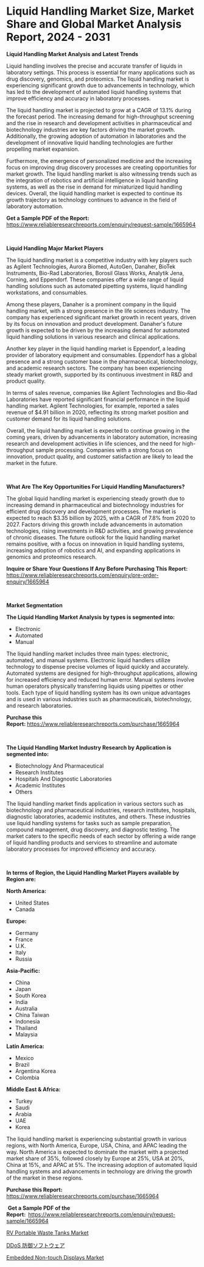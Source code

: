 <p><h1>Liquid Handling Market Size, Market Share and Global Market Analysis Report, 2024 - 2031</h1></p><p><strong>Liquid Handling Market Analysis and Latest Trends</strong></p>
<p><p>Liquid handling involves the precise and accurate transfer of liquids in laboratory settings. This process is essential for many applications such as drug discovery, genomics, and proteomics. The liquid handling market is experiencing significant growth due to advancements in technology, which has led to the development of automated liquid handling systems that improve efficiency and accuracy in laboratory processes.</p><p>The liquid handling market is projected to grow at a CAGR of 13.1% during the forecast period. The increasing demand for high-throughput screening and the rise in research and development activities in pharmaceutical and biotechnology industries are key factors driving the market growth. Additionally, the growing adoption of automation in laboratories and the development of innovative liquid handling technologies are further propelling market expansion.</p><p>Furthermore, the emergence of personalized medicine and the increasing focus on improving drug discovery processes are creating opportunities for market growth. The liquid handling market is also witnessing trends such as the integration of robotics and artificial intelligence in liquid handling systems, as well as the rise in demand for miniaturized liquid handling devices. Overall, the liquid handling market is expected to continue its growth trajectory as technology continues to advance in the field of laboratory automation.</p></p>
<p><strong>Get a Sample PDF of the Report:&nbsp;</strong> <a href="https://www.reliableresearchreports.com/enquiry/request-sample/1665964">https://www.reliableresearchreports.com/enquiry/request-sample/1665964</a></p>
<p>&nbsp;</p>
<p><strong>Liquid Handling Major Market Players</strong></p>
<p><p>The liquid handling market is a competitive industry with key players such as Agilent Technologies, Aurora Biomed, AutoGen, Danaher, BioTek Instruments, Bio-Rad Laboratories, Borosil Glass Works, Analytik Jena, Corning, and Eppendorf. These companies offer a wide range of liquid handling solutions such as automated pipetting systems, liquid handling workstations, and consumables.</p><p>Among these players, Danaher is a prominent company in the liquid handling market, with a strong presence in the life sciences industry. The company has experienced significant market growth in recent years, driven by its focus on innovation and product development. Danaher's future growth is expected to be driven by the increasing demand for automated liquid handling solutions in various research and clinical applications.</p><p>Another key player in the liquid handling market is Eppendorf, a leading provider of laboratory equipment and consumables. Eppendorf has a global presence and a strong customer base in the pharmaceutical, biotechnology, and academic research sectors. The company has been experiencing steady market growth, supported by its continuous investment in R&D and product quality.</p><p>In terms of sales revenue, companies like Agilent Technologies and Bio-Rad Laboratories have reported significant financial performance in the liquid handling market. Agilent Technologies, for example, reported a sales revenue of $4.91 billion in 2020, reflecting its strong market position and customer demand for its liquid handling solutions.</p><p>Overall, the liquid handling market is expected to continue growing in the coming years, driven by advancements in laboratory automation, increasing research and development activities in life sciences, and the need for high-throughput sample processing. Companies with a strong focus on innovation, product quality, and customer satisfaction are likely to lead the market in the future.</p></p>
<p>&nbsp;</p>
<p><strong>What Are The Key Opportunities For Liquid Handling Manufacturers?</strong></p>
<p><p>The global liquid handling market is experiencing steady growth due to increasing demand in pharmaceutical and biotechnology industries for efficient drug discovery and development processes. The market is expected to reach $3.35 billion by 2025, with a CAGR of 7.8% from 2020 to 2027. Factors driving this growth include advancements in automation technologies, rising investments in R&D activities, and growing prevalence of chronic diseases. The future outlook for the liquid handling market remains positive, with a focus on innovation in liquid handling systems, increasing adoption of robotics and AI, and expanding applications in genomics and proteomics research.</p></p>
<p><strong>Inquire or Share Your Questions If Any Before Purchasing This Report:</strong> <a href="https://www.reliableresearchreports.com/enquiry/pre-order-enquiry/1665964">https://www.reliableresearchreports.com/enquiry/pre-order-enquiry/1665964</a></p>
<p>&nbsp;</p>
<p><strong>Market Segmentation</strong></p>
<p><strong>The Liquid Handling Market Analysis by types is segmented into:</strong></p>
<p><ul><li>Electronic</li><li>Automated</li><li>Manual</li></ul></p>
<p><p>The liquid handling market includes three main types: electronic, automated, and manual systems. Electronic liquid handlers utilize technology to dispense precise volumes of liquid quickly and accurately. Automated systems are designed for high-throughput applications, allowing for increased efficiency and reduced human error. Manual systems involve human operators physically transferring liquids using pipettes or other tools. Each type of liquid handling system has its own unique advantages and is used in various industries such as pharmaceuticals, biotechnology, and research laboratories.</p></p>
<p><strong>Purchase this Report:&nbsp;</strong><a href="https://www.reliableresearchreports.com/purchase/1665964">https://www.reliableresearchreports.com/purchase/1665964</a></p>
<p>&nbsp;</p>
<p><strong>The Liquid Handling Market Industry Research by Application is segmented into:</strong></p>
<p><ul><li>Biotechnology And Pharmaceutical</li><li>Research Institutes</li><li>Hospitals And Diagnostic Laboratories</li><li>Academic Institutes</li><li>Others</li></ul></p>
<p><p>The liquid handling market finds application in various sectors such as biotechnology and pharmaceutical industries, research institutes, hospitals, diagnostic laboratories, academic institutes, and others. These industries use liquid handling systems for tasks such as sample preparation, compound management, drug discovery, and diagnostic testing. The market caters to the specific needs of each sector by offering a wide range of liquid handling products and services to streamline and automate laboratory processes for improved efficiency and accuracy.</p></p>
<p>&nbsp;</p>
<p><strong>In terms of Region, the Liquid Handling Market Players available by Region are:</strong></p>
<p>
    <p> <strong> North America: </strong>
        <ul>
            <li>United States</li>
            <li>Canada</li>
        </ul>
        </p> 
    <p> <strong> Europe: </strong>
        <ul>
            <li>Germany</li>
            <li>France</li>
            <li>U.K.</li>
            <li>Italy</li>
            <li>Russia</li>
        </ul>
        </p> 
    <p> <strong> Asia-Pacific: </strong>
        <ul>
            <li>China</li>
            <li>Japan</li>
            <li>South Korea</li>
            <li>India</li>
            <li>Australia</li>
            <li>China Taiwan</li>
            <li>Indonesia</li>
            <li>Thailand</li>
            <li>Malaysia</li>
        </ul>
        </p> 
    <p> <strong> Latin America: </strong>
        <ul>
            <li>Mexico</li>
            <li>Brazil</li>
            <li>Argentina Korea</li>
            <li>Colombia</li>
        </ul>
        </p> 
    <p> <strong> Middle East & Africa: </strong>
        <ul>
            <li>Turkey</li>
            <li>Saudi</li>
            <li>Arabia</li>
            <li>UAE</li>
            <li>Korea</li>
        </ul>
    </p>
    </p>
<p><p>The liquid handling market is experiencing substantial growth in various regions, with North America, Europe, USA, China, and APAC leading the way. North America is expected to dominate the market with a projected market share of 35%, followed closely by Europe at 25%, USA at 20%, China at 15%, and APAC at 5%. The increasing adoption of automated liquid handling systems and advancements in technology are driving the growth of the market in these regions.</p></p>
<p><strong>Purchase this Report: </strong><a href="https://www.reliableresearchreports.com/purchase/1665964">https://www.reliableresearchreports.com/purchase/1665964</a></p>
<p>&nbsp;<strong>Get a Sample PDF of the Report:&nbsp;&nbsp;</strong><a href="https://www.reliableresearchreports.com/enquiry/request-sample/1665964">https://www.reliableresearchreports.com/enquiry/request-sample/1665964</a></p>
<p><strong></strong></p>
<p><p><a href="https://view.publitas.com/reportprime-1/rv-portable-waste-tanks-market-offers-provide-insightful-data-for-the-time-period-from-2023-to-2030-and-also-provide-analysis-based-on-application-type-and-region/">RV Portable Waste Tanks Market</a></p><p><a href="https://github.com/mohamedbakry57/Market-Research-Report-List-2/blob/main/2722046190803.md">DDoS 防御ソフトウェア</a></p><p><a href="https://view.publitas.com/reportprime-1/embedded-non-touch-displays-market-size-and-growth-market-segmentation-regional-and-country-breakdowns-and-market-trends-for-period-from-2023-2030/">Embedded Non-touch Displays Market</a></p></p>